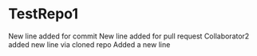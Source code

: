 # TestRepo1
New line added for commit
New line added for pull request
Collaborator2 added new line via cloned repo
Added a new line